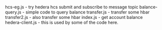 

hcs-eg.js - try hedera hcs submit and subscribe to message topic
balance-query.js - simple code to query balance
transfer.js - transfer some hbar
transfer2.js - also transfer some hbar
index.js - get account balance
hedera-client.js - this is used by some of the code here.
